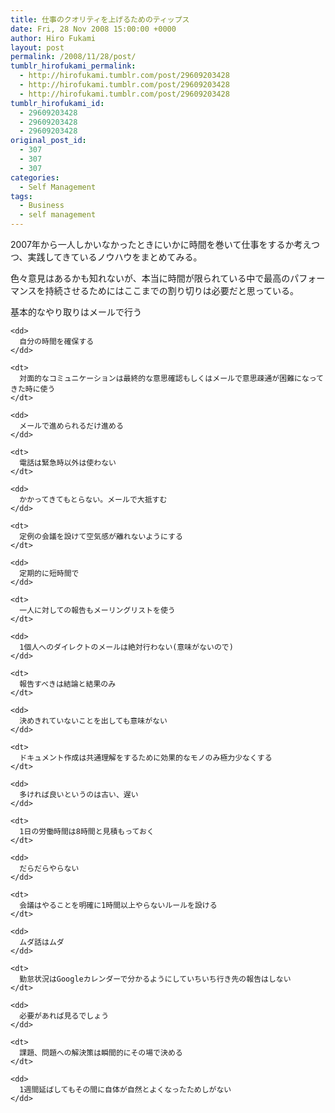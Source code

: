 ```yaml
---
title: 仕事のクオリティを上げるためのティップス
date: Fri, 28 Nov 2008 15:00:00 +0000
author: Hiro Fukami
layout: post
permalink: /2008/11/28/post/
tumblr_hirofukami_permalink:
  - http://hirofukami.tumblr.com/post/29609203428
  - http://hirofukami.tumblr.com/post/29609203428
  - http://hirofukami.tumblr.com/post/29609203428
tumblr_hirofukami_id:
  - 29609203428
  - 29609203428
  - 29609203428
original_post_id:
  - 307
  - 307
  - 307
categories:
  - Self Management
tags:
  - Business
  - self management
---
```

<div class="section">
  <p>
    2007年から一人しかいなかったときにいかに時間を巻いて仕事をするか考えつつ、実践してきているノウハウをまとめてみる。
  </p>
  
  <p>
    色々意見はあるかも知れないが、本当に時間が限られている中で最高のパフォーマンスを持続させるためにはここまでの割り切りは必要だと思っている。
  </p>
  
  <dl>
    <dt>
      基本的なやり取りはメールで行う
    </dt>
    
    <dd>
      自分の時間を確保する
    </dd>
    
    <dt>
      対面的なコミュニケーションは最終的な意思確認もしくはメールで意思疎通が困難になってきた時に使う
    </dt>
    
    <dd>
      メールで進められるだけ進める
    </dd>
    
    <dt>
      電話は緊急時以外は使わない
    </dt>
    
    <dd>
      かかってきてもとらない。メールで大抵すむ
    </dd>
    
    <dt>
      定例の会議を設けて空気感が離れないようにする
    </dt>
    
    <dd>
      定期的に短時間で
    </dd>
    
    <dt>
      一人に対しての報告もメーリングリストを使う
    </dt>
    
    <dd>
      1個人へのダイレクトのメールは絶対行わない(意味がないので)
    </dd>
    
    <dt>
      報告すべきは結論と結果のみ
    </dt>
    
    <dd>
      決めきれていないことを出しても意味がない
    </dd>
    
    <dt>
      ドキュメント作成は共通理解をするために効果的なモノのみ極力少なくする
    </dt>
    
    <dd>
      多ければ良いというのは古い、遅い
    </dd>
    
    <dt>
      1日の労働時間は8時間と見積もっておく
    </dt>
    
    <dd>
      だらだらやらない
    </dd>
    
    <dt>
      会議はやることを明確に1時間以上やらないルールを設ける
    </dt>
    
    <dd>
      ムダ話はムダ
    </dd>
    
    <dt>
      勤怠状況はGoogleカレンダーで分かるようにしていちいち行き先の報告はしない
    </dt>
    
    <dd>
      必要があれば見るでしょう
    </dd>
    
    <dt>
      課題、問題への解決策は瞬間的にその場で決める
    </dt>
    
    <dd>
      1週間延ばしてもその間に自体が自然とよくなったためしがない
    </dd>
  </dl>
</div>